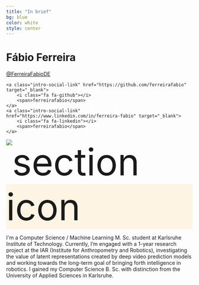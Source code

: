 ```yaml
---
title: "In brief"
bg: blue
color: white
style: center
---
```



# Fábio Ferreira

<div class="intro-social-links">
    <a class="intro-social-link twitter" href="http://twitter.com/FerreiraFabioDE" target="_blank">
        <i class="fa fa-twitter"></i>
        <span>@FerreiraFabioDE</span>
    </a> 

    <a class="intro-social-link" href="https://github.com/ferreirafabio" target="_blank">
        <i class="fa fa-github"></i>
        <span>ferreirafabio</span>
    </a>
    <a class="intro-social-link" href="https://www.linkedin.com/in/ferreira-fabio" target="_blank">
        <i class="fa fa-linkedin"></i>
        <span>ferreirafabio</span>
    </a>
</div>


<span class="fa-stack subtlecircle" style="font-size:100px; background:rgba(255,166,0,0.1)">
        <img class="header-img" src="https://ferreirafabio.github.io/data/pic.gif" alt="section icon" />
</span>


I'm a Computer Science / Machine Learning M. Sc. student at Karlsruhe Institute of Technology. Currently, I’m engaged with a 1-year research project at the IAR (Institute for Anthropometry and Robotics), investigating the value of latent representations created by deep video prediction models and working towards the long-term goal of bringing forth intelligence in robotics. I gained my Computer Science B. Sc. with distinction from the University of Applied Sciences in Karlsruhe.




